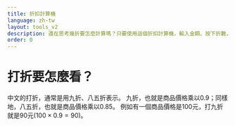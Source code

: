 ```yaml
---
title: 折扣計算機
language: zh-tw
layout: tools_v2
description: 還在思考幾折要怎麼計算嗎？只要使用這個折扣計算機，輸入金額、按下折數，就可以得到折扣金額，不需要再思考怎麼計算了！
order: 0
---
```


# 打折要怎麼看？

中文的打折，通常是用九折、八五折表示。
九折，也就是商品價格乘以0.9；同樣地，八五折，也就是商品價格乘以0.85。
例如有一個商品價格是100元，打九折就是90元($100 \times 0.9 = 90$)。